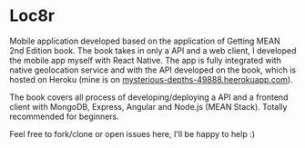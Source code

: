 # Loc8r

Mobile application developed based on the application of Getting MEAN 2nd Edition book. The book takes in only a API and a web client, I developed the mobile app myself with React Native.
The app is fully integrated with native geolocation service and with the API developed on the book, which is hosted on Heroku (mine is on [mysterious-depths-49888.heerokuapp.com](mysterious-depths-49888.heerokuapp.com)).

The book covers all process of developing/deploying a API and a frontend client with MongoDB, Express, Angular and Node.js (MEAN Stack). Totally recommended for beginners.

Feel free to fork/clone or open issues here, I'll be happy to help :)
